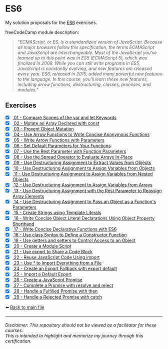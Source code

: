 # ES6

My solution proposals for the [ES6](https://www.freecodecamp.org/learn/javascript-algorithms-and-data-structures/#es6/)
exercises.

freeCodeCamp module description:
> *"ECMAScript, or ES, is a standardized version of JavaScript. Because all major browsers follow this specification, the terms ECMAScript and JavaScript are interchangeable. Most of the JavaScript you've learned up to this point was in ES5 (ECMAScript 5), which was finalized in 2009. While you can still write programs in ES5, JavaScript is constantly evolving, and new features are released every year. ES6, released in 2015, added many powerful new features to the language. In this course, you'll learn these new features, including arrow functions, destructuring, classes, promises, and modules."*

## Exercises

- [X] [ 01 - Compare Scopes of the var and let Keywords](01-compare-scopes-of-the-var-and-let-keywords.js)
- [X] [ 02 - Mutate an Array Declared with const](02-mutate-an-array-declared-with-const.js)
- [X] [ 03 - Prevent Object Mutation](03-prevent-object-mutation.js)
- [X] [ 04 - Use Arrow Functions to Write Concise Anonymous Functions](04-use-arrow-functions-to-write-concise-anonymous-functions.js)
- [X] [ 05 - Write Arrow Functions with Parameters](05-write-arrow-functions-with-parameters.js)
- [X] [ 06 - Set Default Parameters for Your Functions](06-set-default-parameters-for-your-functions.js)
- [X] [ 07 - Use the Rest Parameter with Function Parameters](07-use-the-rest-parameter-with-function-parameters.js)
- [X] [ 08 - Use the Spread Operator to Evaluate Arrays In-Place](08-use-the-spread-operator-to-evaluate-arrays-in-place.js)
- [X] [ 09 - Use Destructuring Assignment to Extract Values from Objects](09-use-destructuring-assignment-to-extract-values-from-objects.js)
- [X] [ 10 - Use Destructuring Assignment to Assign Variables from Objects](10-use-destructuring-assignment-to-assign-variables-from-objects.js)
- [X] [ 11 - Use Destructuring Assignment to Assign Variables from Nested Objects](11-use-destructuring-assignment-to-assign-variables-from-nested-objects.js)
- [X] [ 12 - Use Destructuring Assignment to Assign Variables from Arrays](12-use-destructuring-assignment-to-assign-variables-from-arrays.js)
- [X] [ 13 - Use Destructuring Assignment with the Rest Parameter to Reassign Array Elements](13-use-destructuring-assignment-with-the-rest-parameter-to-reassign-array-elements.js)
- [X] [ 14 - Use Destructuring Assignment to Pass an Object as a Function's Parameters](14-use-destructuring-assignment-to-pass-an-object-as-function-parameters.js)
- [X] [ 15 - Create Strings using Template Literals](15-create-strings-using-template-literals.js)
- [X] [ 16 - Write Concise Object Literal Declarations Using Object Property Shorthand](16-write-concise-object-literal-declarations-using-object-property-shorthand.js)
- [X] [ 17 - Write Concise Declarative Functions with ES6](17-write-concise-declarative-functions-with-es6.js)
- [X] [ 18 - Use class Syntax to Define a Constructor Function](18-use-class-syntax-to-define-a-constructor-function.js)
- [X] [ 19 - Use getters and setters to Control Access to an Object](19-use-getters-and-setters-to-control-access-to-an-object.js)
- [X] [ 20 - Create a Module Script](20-create-a-module-script.html)
- [X] [ 21 - Use export to Share a Code Block](21-use-export-to-share-a-code-block.js)
- [X] [ 22 - Reuse JavaScript Code Using import](22-reuse-js-code-using-import.js)
- [X] [ 23 - Use * to Import Everything from a File](23-use-wildcard-to-import-everything-from-file.js)
- [X] [ 24 - Create an Export Fallback with export default](24-create-an-export-fallback-with-export-default.js)
- [X] [ 25 - Import a Default Export](25-import-a-default-export.js)
- [X] [ 26 - Create a JavaScript Promise](26-create-a-js-promise.js)
- [X] [ 27 - Complete a Promise with resolve and reject](27-complete-a-promise-with-resolve-and-reject.js)
- [X] [ 28 - Handle a Fulfilled Promise with then](28-handle-a-fulfilled-promise-with-then.js)
- [X] [ 29 - Handle a Rejected Promise with catch](29-handle-a-rejected-promise-with-catch.js)

⬅️ [Back to main file](../README.md)

---

###### Disclaimer: This repository should not be viewed as a facilitator for these courses. <br> This is intended to highlight and memorize my journey through this certification.